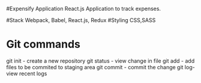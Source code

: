 #Expensify Application
React.js Application to track expenses.

#Stack
Webpack, Babel, React.js, Redux
#Styling
CSS,SASS

# Git commands

git init - create a new repository
git status - view change in file
git add - add files to be commited to staging area
git commit - commit the change
git log- view recent logs
